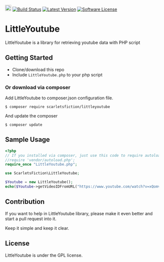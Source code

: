 <a href="https://www.patreon.com/stefansarya"><img src="http://anisics.stream/assets/img/support-badge.png" height="20"></a>
[![Build Status](https://travis-ci.org/StefansArya/LittleYoutube-PHP.svg?branch=master)](https://travis-ci.org/StefansArya/LittleYoutube-PHP)
[![Latest Version](https://img.shields.io/badge/build-beta-yellow.svg)](https://packagist.org/packages/scarletsfiction/littleyoutube)
[![Software License](https://img.shields.io/badge/license-GPL2-brightgreen.svg)](LICENSE)

LittleYoutube
==========

LittleYoutube is a library for retrieving youtube data with PHP script

## Getting Started
  * Clone/download this repo
  * Include `LittleYoutube.php` to your php script

### Or download via composer

Add LittleYoutube to composer.json configuration file.
```
$ composer require scarletsfiction/littleyoutube
```

And update the composer
```
$ composer update
```

## Sample Usage
```php
<?php
// If you installed via composer, just use this code to require autoloader on the top of your projects.
//require 'vendor/autoload.php';
require_once "LittleYoutube.php";

use ScarletsFiction\LittleYoutube;

$Youtube = new LittleYoutube();
echo($Youtube->getVideoIDFromURL("https://www.youtube.com/watch?v=xQomv1gqmb4"));
```

## Contribution

If you want to help in LittleYoutube library, please make it even better and start a pull request into it.

Keep it simple and keep it clear.

## License

LittleYoutube is under the GPL license.